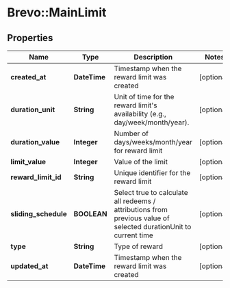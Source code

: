 # Brevo::MainLimit

## Properties
Name | Type | Description | Notes
------------ | ------------- | ------------- | -------------
**created_at** | **DateTime** | Timestamp when the reward limit was created | [optional] 
**duration_unit** | **String** | Unit of time for the reward limit&#39;s availability (e.g., day/week/month/year). | [optional] 
**duration_value** | **Integer** | Number of days/weeks/month/year for reward limit | [optional] 
**limit_value** | **Integer** | Value of the limit | [optional] 
**reward_limit_id** | **String** | Unique identifier for the reward limit | [optional] 
**sliding_schedule** | **BOOLEAN** | Select true to calculate all redeems / attributions from previous value of selected durationUnit to current time | [optional] 
**type** | **String** | Type of reward | [optional] 
**updated_at** | **DateTime** | Timestamp when the reward limit was created | [optional] 


